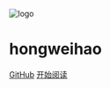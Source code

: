 ![logo](_media/logo.png)

# hongweihao

[GitHub](<https://github.com/hongweihao/design-pattern>)
[开始阅读](README.md)